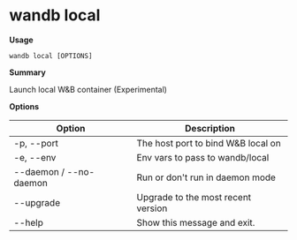 # wandb local

**Usage**

`wandb local [OPTIONS]`

**Summary**

Launch local W\&B container (Experimental)

**Options**

| **Option**             | **Description**                     |
| ---------------------- | ----------------------------------- |
| -p, --port             | The host port to bind W\&B local on |
| -e, --env              | Env vars to pass to wandb/local     |
| --daemon / --no-daemon | Run or don't run in daemon mode     |
| --upgrade              | Upgrade to the most recent version  |
| --help                 | Show this message and exit.         |
